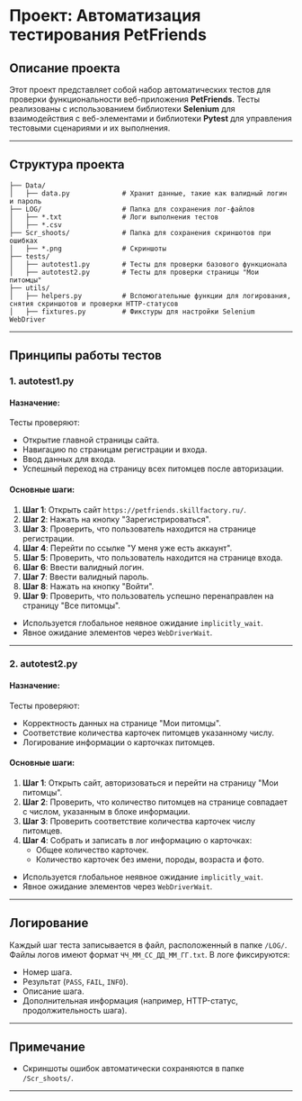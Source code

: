 # Проект: Автоматизация тестирования PetFriends

## Описание проекта

Этот проект представляет собой набор автоматических тестов для проверки функциональности веб-приложения **PetFriends**. Тесты реализованы с использованием библиотеки **Selenium** для взаимодействия с веб-элементами и библиотеки **Pytest** для управления тестовыми сценариями и их выполнения.

---

## Структура проекта

```plaintext
├── Data/
│   ├── data.py             # Хранит данные, такие как валидный логин и пароль
├── LOG/                    # Папка для сохранения лог-файлов
│   ├── *.txt               # Логи выполнения тестов
│   ├── *.csv
├── Scr_shoots/             # Папка для сохранения скриншотов при ошибках
│   ├── *.png               # Скриншоты
├── tests/
│   ├── autotest1.py        # Тесты для проверки базового функционала
│   ├── autotest2.py        # Тесты для проверки страницы "Мои питомцы"
├── utils/
│   ├── helpers.py          # Вспомогательные функции для логирования, снятия скриншотов и проверки HTTP-статусов
│   ├── fixtures.py         # Фикстуры для настройки Selenium WebDriver
```

---

## Принципы работы тестов

### 1. **autotest1.py**

#### Назначение:
Тесты проверяют:
- Открытие главной страницы сайта.
- Навигацию по страницам регистрации и входа.
- Ввод данных для входа.
- Успешный переход на страницу всех питомцев после авторизации.

#### Основные шаги:
1. **Шаг 1**: Открыть сайт `https://petfriends.skillfactory.ru/`.
2. **Шаг 2**: Нажать на кнопку "Зарегистрироваться".
3. **Шаг 3**: Проверить, что пользователь находится на странице регистрации.
4. **Шаг 4**: Перейти по ссылке "У меня уже есть аккаунт".
5. **Шаг 5**: Проверить, что пользователь находится на странице входа.
6. **Шаг 6**: Ввести валидный логин.
7. **Шаг 7**: Ввести валидный пароль.
8. **Шаг 8**: Нажать на кнопку "Войти".
9. **Шаг 9**: Проверить, что пользователь успешно перенаправлен на страницу "Все питомцы".

- Используется глобальное неявное ожидание `implicitly_wait`.
- Явное ожидание элементов через `WebDriverWait`.

---

### 2. **autotest2.py**

#### Назначение:
Тесты проверяют:
- Корректность данных на странице "Мои питомцы".
- Соответствие количества карточек питомцев указанному числу.
- Логирование информации о карточках питомцев.

#### Основные шаги:
1. **Шаг 1**: Открыть сайт, авторизоваться и перейти на страницу "Мои питомцы".
2. **Шаг 2**: Проверить, что количество питомцев на странице совпадает с числом, указанным в блоке информации.
3. **Шаг 3**: Проверить соответствие количества карточек числу питомцев.
4. **Шаг 4**: Собрать и записать в лог информацию о карточках:
   - Общее количество карточек.
   - Количество карточек без имени, породы, возраста и фото.

- Используется глобальное неявное ожидание `implicitly_wait`.
- Явное ожидание элементов через `WebDriverWait`.

---

## Логирование

Каждый шаг теста записывается в файл, расположенный в папке `/LOG/`. Файлы логов имеют формат `ЧЧ_ММ_СС_ДД_ММ_ГГ.txt`. В логе фиксируются:
- Номер шага.
- Результат (`PASS`, `FAIL`, `INFO`).
- Описание шага.
- Дополнительная информация (например, HTTP-статус, продолжительность шага).

---

## Примечание

- Скриншоты ошибок автоматически сохраняются в папке `/Scr_shoots/`.
---
